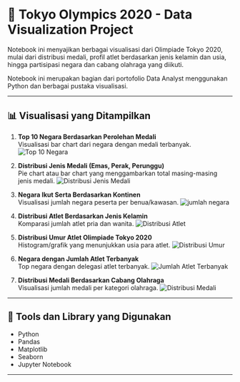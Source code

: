 # 🏅 Tokyo Olympics 2020 - Data Visualization Project

Notebook ini menyajikan berbagai visualisasi dari Olimpiade Tokyo 2020, mulai dari distribusi medali, profil atlet berdasarkan jenis kelamin dan usia, hingga partisipasi negara dan cabang olahraga yang diikuti.

Notebook ini merupakan bagian dari portofolio Data Analyst menggunakan Python dan berbagai pustaka visualisasi.

---

## 📊 Visualisasi yang Ditampilkan

1. **Top 10 Negara Berdasarkan Perolehan Medali**  
   Visualisasi bar chart dari negara dengan medali terbanyak.
   ![Top 10 Negara](img_visualization/##%201.%20Visualisasi%20Medali%20Berdasarkan%20Negara%20(Top%2010%20Negara).png)

2. **Distribusi Jenis Medali (Emas, Perak, Perunggu)**  
   Pie chart atau bar chart yang menggambarkan total masing-masing jenis medali.
   ![Distribusi Jenis Medali](img_visualization/##%202.%20Distribusi%20Jenis%20Medali%20(Emas,%20Perak,%20Perunggu).png)

3. **Negara Ikut Serta Berdasarkan Kontinen**  
   Visualisasi jumlah negara peserta per benua/kawasan.
   ![jumlah negara](img_visualization/##%203.%20Negara%20ikut%20serta%20berdasarkan%20kontinen.png)

4. **Distribusi Atlet Berdasarkan Jenis Kelamin**  
   Komparasi jumlah atlet pria dan wanita.
   ![Distribusi Atlet](img_visualization/##%204.%20Analisis%20Atlet%20Berdasarkan%20Jenis%20Kelamin.png)

5. **Distribusi Umur Atlet Olimpiade Tokyo 2020**  
   Histogram/grafik yang menunjukkan usia para atlet.
   ![Distribusi Umur](img_visualization/#%20%205.%20Umur%20Atlit%20Olimpiade%20Tokyo%202020.png)

6. **Negara dengan Jumlah Atlet Terbanyak**  
   Top negara dengan delegasi atlet terbanyak.
   ![Jumlah Atlet Terbanyak](img_visualization/#%20%206.%20Jumlah%20Negara%20Dengan%20Perkakilan%20Atlet%20Terbanyak%20di%20Olimpiade%20Tokyo%202020.png)

7. **Distribusi Medali Berdasarkan Cabang Olahraga**  
   Visualisasi jumlah medali per kategori olahraga.
   ![Distribusi Medali](img_visualization/#%207.%20Distribusi%20Medali%20Berdasarkan%20cabang%20olahraga.png)

---

## 🧰 Tools dan Library yang Digunakan
- Python
- Pandas
- Matplotlib
- Seaborn
- Jupyter Notebook

---

